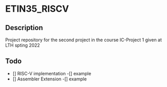 # ETIN35_RISCV

## Description

Project repository for the second project in the course IC-Project 1 given at LTH spting 2022

## Todo

- [] RISC-V implementation
  -[] example
- [] Assembler Extension
  -[] example
